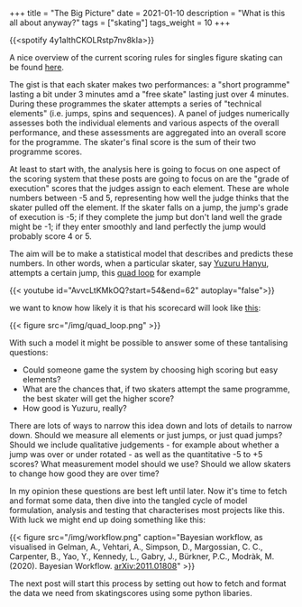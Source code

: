 +++
title = "The Big Picture"
date = 2021-01-10
description = "What is this all about anyway?"
tags = ["skating"]
tags_weight = 10
+++

{{<spotify 4y1althCKOLRstp7nv8kIa>}}

A nice overview of the current scoring rules for singles figure skating can be
found
[here](https://soyouwanttowatchfs.com/post/176876853980/introduction-to-the-isu-judging-system-post-2018).

The gist is that each skater makes two performances: a "short programme"
lasting a bit under 3 minutes amd a "free skate" lasting just over 4
minutes. During these programmes the skater attempts a series of "technical
elements" (i.e. jumps, spins and sequences). A panel of judges numerically
assesses both the individual elements and various aspects of the overall
performance, and these assessments are aggregated into an overall score for the
programme. The skater's final score is the sum of their two programme scores.

At least to start with, the analysis here is going to focus on one aspect of
the scoring system that these posts are going to focus on are the "grade of
execution" scores that the judges assign to each element. These are whole
numbers between -5 and 5, representing how well the judge thinks that the
skater pulled off the element. If the skater falls on a jump, the jump's grade
of execution is -5; if they complete the jump but don't land well the grade
might be -1; if they enter smoothly and land perfectly the jump would probably
score 4 or 5.

The aim will be to make a statistical model that describes and predicts these
numbers.  In other words, when a particular skater, say [Yuzuru
Hanyu](https://en.wikipedia.org/wiki/Yuzuru_Hanyu), attempts a certain jump,
this [quad loop](https://www.youtube.com/results?search_query=quad+loop) for example

{{< youtube id="AvvcLtKMkOQ?start=54&end=62" autoplay="false">}}

we want to know how likely it is that his scorecard will look like
[this](https://skatingscores.com/2021/natjpn/men/long/jpn_yuzuru_hanyu/element/1):

{{< figure src="/img/quad_loop.png" >}}

With such a model it might be possible to answer some of these tantalising
questions:

- Could someone game the system by choosing high scoring but easy elements?
- What are the chances that, if two skaters attempt the same programme, the
  best skater will get the higher score?
- How good is Yuzuru, really?

There are lots of ways to narrow this idea down and lots of details to narrow
down. Should we measure all elements or just jumps, or just quad jumps? Should
we include qualitative judgements - for example about whether a jump was over
or under rotated - as well as the quantitative -5 to +5 scores? What
measurement model should we use? Should we allow skaters to change how good
they are over time? 

In my opinion these questions are best left until later. Now it's time to fetch
and format some data, then dive into the tangled cycle of model formulation,
analysis and testing that characterises most projects like this. With luck we
might end up doing something like this:

{{< figure src="/img/workflow.png" caption="Bayesian workflow, as visualised in Gelman, A., Vehtari, A., Simpson, D., Margossian, C. C., Carpenter, B., Yao, Y., Kennedy, L., Gabry, J., Bürkner, P.C., Modràk, M. (2020). Bayesian Workflow. [arXiv:2011.01808](arXiv:2011.01808)" >}}

The next post will start this process by setting out how to fetch and format
the data we need from skatingscores using some python libaries.
